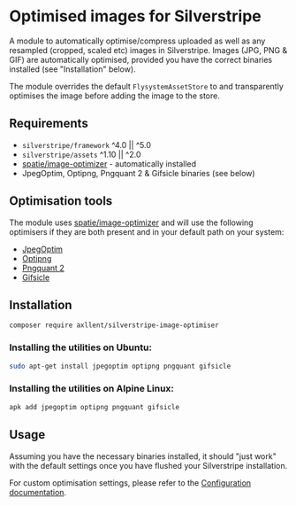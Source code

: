 # Optimised images for Silverstripe

A module to automatically optimise/compress uploaded as well as any resampled
(cropped, scaled etc) images in Silverstripe. Images (JPG, PNG & GIF) are automatically
optimised, provided you have the correct binaries installed (see "Installation" below).

The module overrides the default `FlysystemAssetStore` to and transparently optimises
the image before adding the image to the store.


## Requirements

- `silverstripe/framework` ^4.0 || ^5.0
- `silverstripe/assets` ^1.10 || ^2.0
- [spatie/image-optimizer](https://github.com/spatie/image-optimizer) - automatically installed
- JpegOptim, Optipng, Pngquant 2 & Gifsicle binaries (see below)


## Optimisation tools

The module uses [spatie/image-optimizer](https://github.com/spatie/image-optimizer) and will use the
following optimisers if they are both present and in your default path on your system:

- [JpegOptim](https://github.com/tjko/jpegoptim)
- [Optipng](http://optipng.sourceforge.net/)
- [Pngquant 2](https://pngquant.org/)
- [Gifsicle](http://www.lcdf.org/gifsicle/)


## Installation

```shell
composer require axllent/silverstripe-image-optimiser
```

### Installing the utilities on Ubuntu:

```bash
sudo apt-get install jpegoptim optipng pngquant gifsicle
```


### Installing the utilities on Alpine Linux:

```bash
apk add jpegoptim optipng pngquant gifsicle
```


## Usage

Assuming you have the necessary binaries installed, it should "just work" with the default settings
once you have flushed your Silverstripe installation.

For custom optimisation settings, please refer to the
[Configuration documentation](docs/en/Configuration.md).
